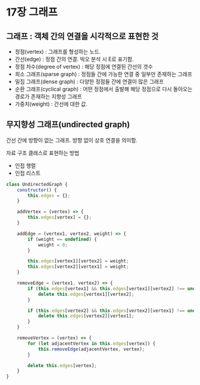 # 17장 그래프

## 그래프 : 객체 간의 연결을 시각적으로 표현한 것
- 정점(vertex) : 그래프를 형성하는 노드.
- 간선(edge) : 정점 간의 연결. 빅오 분석 시 E로 표기함.
- 정점 차수(degree of vertex) : 해당 정점에 연결된 간선의 갯수
- 희소 그래프(sparse graph) : 정점들 간에 가능한 연결 중 일부만 존재하는 그래프
- 밀집 그래프(dense graph) : 다양한 정점들 간에 연결이 많은 그래프
- 순환 그래프(cyclical graph) : 어떤 정점에서 출발해 해당 정점으로 다시 돌아오는 경로가 존재하는 지향성 그래프
- 가중치(weight) : 간선에 대한 값. 


## 무지향성 그래프(undirected graph)
간선 간에 방향이 없는 그래프. 방향 없이 상호 연결을 의미함.

자료 구조 클래스로 표현하는 방법
- 인접 행렬
- 인접 리스트

```js
class UndirectedGraph {
    constructor() {
        this.edges = {};
    }

    addVertex = (vertex) => {
        this.edges[vertex] = {};
    }

    addEdge = (vertex1, vertex2, weight) => {
        if (weight == undefined) {
            weight = 0;
        }

        this.edges[vertex1][vertex2] = weight;
        this.edges[vertex2][vertex1] = weight;
    }

    removeEdge = (vertex1, vertex2) => {
        if (this.edges[vertex1] && this.edges[vertex1][vertex2] !== undefined) {
            delete this.edges[vertex1][vertex2];
        }

        if (this.edges[vertex2] && this.edges[vertex2][vertex1] !== undefined) {
            delete this.edges[vertex2][vertex1];
        }
    }

    removeVertex = (vertex) => {
        for (let adjacentVertex in this.edges[vertex]) {
            this.removeEdge(adjacentVertex, vertex);
        }

        delete this.edges[vertex];
    }
}
```
